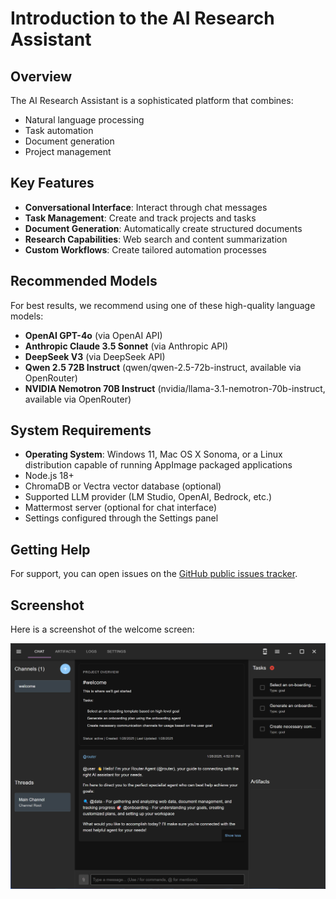 # Introduction to the AI Research Assistant

## Overview
The AI Research Assistant is a sophisticated platform that combines:
- Natural language processing
- Task automation
- Document generation
- Project management

## Key Features
- **Conversational Interface**: Interact through chat messages
- **Task Management**: Create and track projects and tasks
- **Document Generation**: Automatically create structured documents
- **Research Capabilities**: Web search and content summarization
- **Custom Workflows**: Create tailored automation processes

## Recommended Models
For best results, we recommend using one of these high-quality language models:
- **OpenAI GPT-4o** (via OpenAI API)
- **Anthropic Claude 3.5 Sonnet** (via Anthropic API)
- **DeepSeek V3** (via DeepSeek API)
- **Qwen 2.5 72B Instruct** (qwen/qwen-2.5-72b-instruct, available via OpenRouter)
- **NVIDIA Nemotron 70B Instruct** (nvidia/llama-3.1-nemotron-70b-instruct, available via OpenRouter)

## System Requirements
- **Operating System**: Windows 11, Mac OS X Sonoma, or a Linux distribution capable of running AppImage packaged applications
- Node.js 18+
- ChromaDB or Vectra vector database (optional)
- Supported LLM provider (LM Studio, OpenAI, Bedrock, etc.)
- Mattermost server (optional for chat interface)
- Settings configured through the Settings panel

## Getting Help
For support, you can open issues on the [GitHub public issues tracker](https://github.com/richardbowman/multimind-agent-platform/issues).

## Screenshot
Here is a screenshot of the welcome screen:

![Welcome Screen](./images/01-welcome.png)
